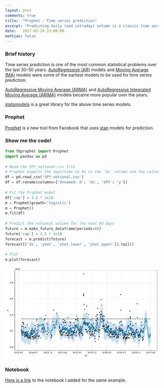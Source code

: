 ```yaml
---
layout: post
comments: true
title:  "Prophet - Time series prediction"
excerpt: "Predicting daily (and intraday) volume is a classic time series problem in finance. We try to use the Prophet library for this task."
date:   2017-02-26 23:00:00
mathjax: false
---
```


### Brief history

Time series prediction is one of the most common statistical problems over the last 30-50 years. [AutoRegressive (AR)](https://en.wikipedia.org/wiki/Autoregressive_model) models and [Moving Average (MA)](https://en.wikipedia.org/wiki/Moving-average_model) models were some of the earliest models to be used for time series prediction.

[AutoRegressive Moving Average (ARMA)](https://en.wikipedia.org/wiki/Autoregressive%E2%80%93moving-average_model) and [AutoRegressive Integrated Moving Average (ARIMA)](https://en.wikipedia.org/wiki/Autoregressive_integrated_moving_average) models became more popular over the years.

[statsmodels](http://www.statsmodels.org/stable/tsa.html) is a great library for the above time series models.

### Prophet
[Prophet](https://github.com/facebookincubator/prophet) is a new tool from Facebook that uses [stan](http://mc-stan.org/) models for prediction.

### Show me the code!
```python
from fbprophet import Prophet
import pandas as pd

# Read the SPY_notional.csv file
# Prophet expects the days/time to be in the 'ds' column and the values in the 'y' column.
df = pd.read_csv('SPY_notional.csv')
df = df.rename(columns={'Unnamed: 0': 'ds', 'SPY': 'y'})

# Fit the Prophet model
df['cap'] = 3.5 * 1e10
m = Prophet(growth='logistic')
m = Prophet()
m.fit(df)

# Predict the notional volume for the next 60 days
future = m.make_future_dataframe(periods=60)
future['cap'] = 3.5 * 1e10
forecast = m.predict(future)
forecast[['ds', 'yhat', 'yhat_lower', 'yhat_upper']].tail()

# Plot
m.plot(forecast)
```

<img src="/assets/prophet.png">

### Notebook
[Here is a link](https://github.com/hardikp/notebooks/blob/master/fbprophet.ipynb) to the notebook I added for the same example.
